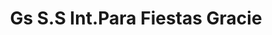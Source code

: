 ---
title: "Gs S.S Int.Para Fiestas Gracie"
url: /posadas/gs-s-s-int-para-fiestas-gracie/
shop: general
---